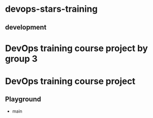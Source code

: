 # devops-stars-training
## development
DevOps training course project by group 3
=======
# DevOps training course project                    
## Playground
- main
